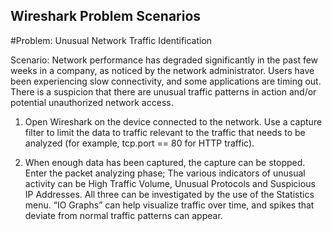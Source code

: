 ## Wireshark Problem Scenarios

#Problem: Unusual Network Traffic Identification

Scenario: Network performance has degraded significantly in the past few weeks in a company, as noticed by the network administrator.
Users have been experiencing slow connectivity, and some applications are timing out.
There is a suspicion that there are unusual traffic patterns in action and/or potential unauthorized network access.

1) Open Wireshark on the device connected to the network.
Use a capture filter to limit the data to traffic relevant to the traffic that needs to be analyzed (for example, tcp.port == 80 for HTTP traffic).


2) When enough data has been captured, the capture can be stopped.
Enter the packet analyzing phase; The various indicators of unusual activity can be High Traffic Volume, Unusual Protocols and Suspicious IP Addresses.
All three can be investigated by the use of the Statistics menu. “IO Graphs” can help visualize traffic over time, and spikes that deviate from normal traffic patterns can appear.

